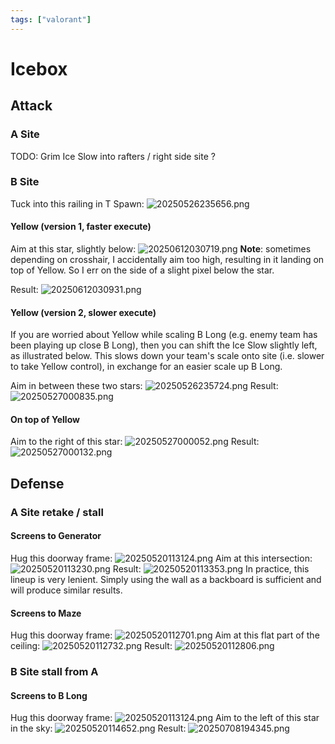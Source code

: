 ```yaml
---
tags: ["valorant"]
---
```


# Icebox

## Attack

### A Site

TODO: Grim Ice Slow into rafters / right side site ?

### B Site

Tuck into this railing in T Spawn:
![20250526235656.png](/screenshots/20250526235656.png)

#### Yellow (version 1, faster execute)

Aim at this star, slightly below:
![20250612030719.png](/screenshots/20250612030719.png)
**Note**: sometimes depending on crosshair, I accidentally aim too high, resulting in it landing on top of Yellow. So I err on the side of a slight pixel below the star.

Result:
![20250612030931.png](/screenshots/20250612030931.png)

#### Yellow (version 2, slower execute)

If you are worried about Yellow while scaling B Long (e.g. enemy team has been playing up close B Long), then you can shift the Ice Slow slightly left, as illustrated below. This slows down your team's scale onto site (i.e. slower to take Yellow control), in exchange for an easier scale up B Long.

Aim in between these two stars:
![20250526235724.png](/screenshots/20250526235724.png)
Result:
![20250527000835.png](/screenshots/20250527000835.png)

#### On top of Yellow

Aim to the right of this star:
![20250527000052.png](/screenshots/20250527000052.png)
Result:
![20250527000132.png](/screenshots/20250527000132.png)

## Defense

### A Site retake / stall

#### Screens to Generator

Hug this doorway frame:
![20250520113124.png](/screenshots/20250520113124.png)
Aim at this intersection:
![20250520113230.png](/screenshots/20250520113230.png)
Result:
![20250520113353.png](/screenshots/20250520113353.png)
In practice, this lineup is very lenient. Simply using the wall as a backboard is sufficient and will produce similar results.

#### Screens to Maze

Hug this doorway frame:
![20250520112701.png](/screenshots/20250520112701.png)
Aim at this flat part of the ceiling:
![20250520112732.png](/screenshots/20250520112732.png)
Result:
![20250520112806.png](/screenshots/20250520112806.png)

### B Site stall from A

#### Screens to B Long

Hug this doorway frame:
![20250520113124.png](/screenshots/20250520113124.png)
Aim to the left of this star in the sky:
![20250520114652.png](/screenshots/20250520114652.png)
Result:
![20250708194345.png](/screenshots/20250708194345.png)
